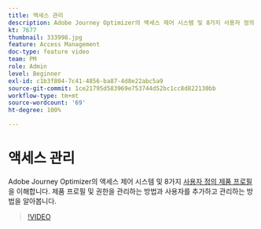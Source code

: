 ```yaml
---
title: 액세스 관리
description: Adobe Journey Optimizer의 액세스 제어 시스템 및 8가지 사용자 정의 제품 프로필을 이해합니다. 제품 프로필 및 권한을 관리하는 방법과 사용자를 추가하고 관리하는 방법을 알아봅니다.
kt: 7677
thumbnail: 333998.jpg
feature: Access Management
doc-type: feature video
team: PM
role: Admin
level: Beginner
exl-id: c1b3f804-7c41-4856-ba87-4d8e22abc5a9
source-git-commit: 1ce21795d583969e753744d52bc1cc8d822130bb
workflow-type: tm+mt
source-wordcount: '69'
ht-degree: 100%

---
```


# 액세스 관리

Adobe Journey Optimizer의 액세스 제어 시스템 및 8가지 [사용자 정의 제품 프로필](https://experienceleague.adobe.com/docs/journey-optimizer/using/administration/ootb-product-profiles.html?lang=ko)을 이해합니다. 제품 프로필 및 권한을 관리하는 방법과 사용자를 추가하고 관리하는 방법을 알아봅니다.

>[!VIDEO](https://video.tv.adobe.com/v/333998?quality=12)
